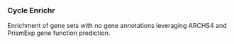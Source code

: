 ### Cycle Enrichr

Enrichment of gene sets with no gene annotations leveraging ARCHS4 and PrismExp gene function prediction.
